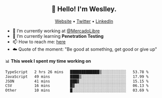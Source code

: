 <h2 align="center">👋 Hello! I'm Weslley.</h2>
<p align="center">
  <a href="http://weslleyneri.com.br">Website</a> •
  <a href="https://twitter.com/Weslley_Neri">Twitter</a> •
  <a href="https://www.linkedin.com/in/weslley-neri-3658908b">LinkedIn</a>
</p>


- 🔭 I’m currently working at [@MercadoLibre](https://github.com/mercadolibre)
- 🌱 I’m currently learning **Penetration Testing**
- 📫 How to reach me: [here](mailto:weslley39@gmail.com)
- ☁️ Quote of the moment: "Be good at something, get good or give up"

📊 **This week I spent my time working on**
<!--START_SECTION:waka-->

```txt
TypeScript   2 hrs 26 mins   █████████████▒░░░░░░░░░░░   53.78 %
JavaScript   49 mins         ████▒░░░░░░░░░░░░░░░░░░░░   17.99 %
JSON         41 mins         ███▓░░░░░░░░░░░░░░░░░░░░░   15.15 %
CSV          16 mins         █▓░░░░░░░░░░░░░░░░░░░░░░░   06.13 %
Other        10 mins         █░░░░░░░░░░░░░░░░░░░░░░░░   03.69 %
```

<!--END_SECTION:waka-->

<!-- Inspired by https://github.com/gruselhaus/gruselhaus -->